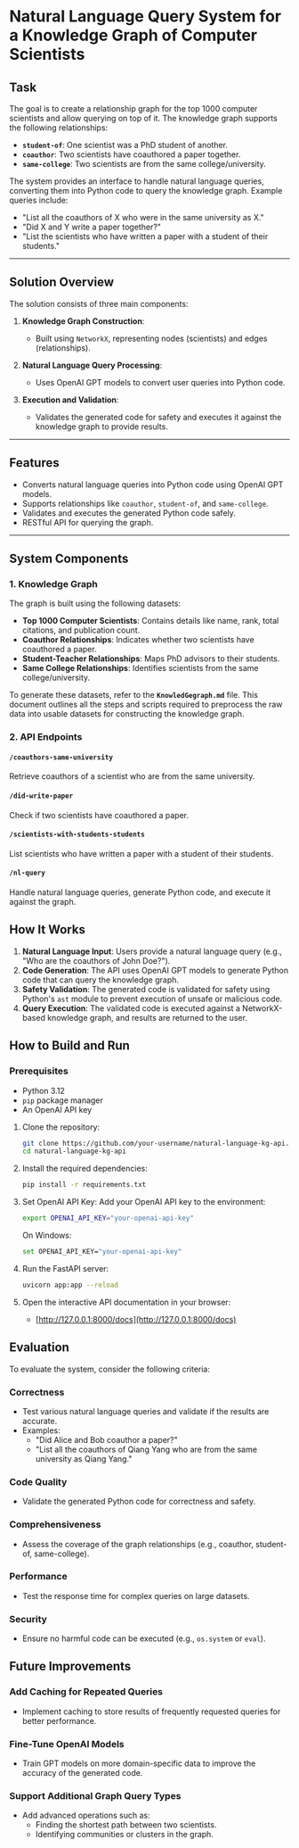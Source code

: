 # **Natural Language Query System for a Knowledge Graph of Computer Scientists**

## **Task**

The goal is to create a relationship graph for the top 1000 computer scientists and allow querying on top of it. The knowledge graph supports the following relationships:

- **`student-of`**: One scientist was a PhD student of another.
- **`coauthor`**: Two scientists have coauthored a paper together.
- **`same-college`**: Two scientists are from the same college/university.

The system provides an interface to handle natural language queries, converting them into Python code to query the knowledge graph. Example queries include:

- "List all the coauthors of X who were in the same university as X."
- "Did X and Y write a paper together?"
- "List the scientists who have written a paper with a student of their students."

---

## **Solution Overview**

The solution consists of three main components:

1. **Knowledge Graph Construction**:
   - Built using `NetworkX`, representing nodes (scientists) and edges (relationships).

2. **Natural Language Query Processing**:
   - Uses OpenAI GPT models to convert user queries into Python code.

3. **Execution and Validation**:
   - Validates the generated code for safety and executes it against the knowledge graph to provide results.

---

## **Features**

- Converts natural language queries into Python code using OpenAI GPT models.
- Supports relationships like `coauthor`, `student-of`, and `same-college`.
- Validates and executes the generated Python code safely.
- RESTful API for querying the graph.

---

## **System Components**

### **1. Knowledge Graph**

The graph is built using the following datasets:
- **Top 1000 Computer Scientists**:
  Contains details like name, rank, total citations, and publication count.
- **Coauthor Relationships**:
  Indicates whether two scientists have coauthored a paper.
- **Student-Teacher Relationships**:
  Maps PhD advisors to their students.
- **Same College Relationships**:
  Identifies scientists from the same college/university.

To generate these datasets, refer to the **`KnowledGegraph.md`** file. This document outlines all the steps and scripts required to preprocess the raw data into usable datasets for constructing the knowledge graph.


### **2. API Endpoints**

#### `/coauthors-same-university`
Retrieve coauthors of a scientist who are from the same university.

#### `/did-write-paper`
Check if two scientists have coauthored a paper.

#### `/scientists-with-students-students`
List scientists who have written a paper with a student of their students.

#### `/nl-query`
Handle natural language queries, generate Python code, and execute it against the graph.


## How It Works

1. **Natural Language Input**: Users provide a natural language query (e.g., "Who are the coauthors of John Doe?").
2. **Code Generation**: The API uses OpenAI GPT models to generate Python code that can query the knowledge graph.
3. **Safety Validation**: The generated code is validated for safety using Python's `ast` module to prevent execution of unsafe or malicious code.
4. **Query Execution**: The validated code is executed against a NetworkX-based knowledge graph, and results are returned to the user.

## **How to Build and Run**

### **Prerequisites**
- Python 3.12
- `pip` package manager
- An OpenAI API key


1. Clone the repository:
   ```bash
   git clone https://github.com/your-username/natural-language-kg-api.git
   cd natural-language-kg-api
   ```
2. Install the required dependencies:
   ```bash
   pip install -r requirements.txt
   ```
3. Set OpenAI API Key: Add your OpenAI API key to the environment:
   ```bash
   export OPENAI_API_KEY="your-openai-api-key"
   ```
   On Windows:
   ```bash
   set OPENAI_API_KEY="your-openai-api-key"
   ```
4. Run the FastAPI server:
   ```bash
   uvicorn app:app --reload
   ```

5. Open the interactive API documentation in your browser:
   - [http://127.0.0.1:8000/docs](http://127.0.0.1:8000/docs)

## Evaluation

To evaluate the system, consider the following criteria:

### Correctness
- Test various natural language queries and validate if the results are accurate.
- Examples:
  - "Did Alice and Bob coauthor a paper?"
  - "List all the coauthors of Qiang Yang who are from the same university as Qiang Yang."

### Code Quality
- Validate the generated Python code for correctness and safety.

### Comprehensiveness
- Assess the coverage of the graph relationships (e.g., coauthor, student-of, same-college).

### Performance
- Test the response time for complex queries on large datasets.

### Security
- Ensure no harmful code can be executed (e.g., `os.system` or `eval`).


## Future Improvements

### Add Caching for Repeated Queries
- Implement caching to store results of frequently requested queries for better performance.

### Fine-Tune OpenAI Models
- Train GPT models on more domain-specific data to improve the accuracy of the generated code.

### Support Additional Graph Query Types
- Add advanced operations such as:
  - Finding the shortest path between two scientists.
  - Identifying communities or clusters in the graph.
